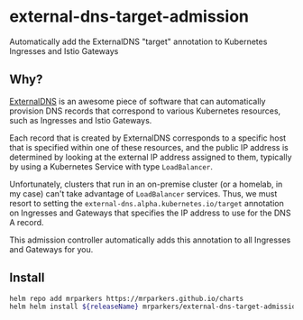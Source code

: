# external-dns-target-admission

Automatically add the ExternalDNS "target" annotation to Kubernetes Ingresses and Istio Gateways

## Why?

[ExternalDNS](https://github.com/kubernetes-sigs/external-dns) is an awesome piece of software that can automatically
provision DNS records that correspond to various Kubernetes resources, such as Ingresses and Istio Gateways.

Each record that is created by ExternalDNS corresponds to a specific host that is specified within one of these resources,
and the public IP address is determined by looking at the external IP address assigned to them, typically by using a Kubernetes
Service with type `LoadBalancer`.

Unfortunately, clusters that run in an on-premise cluster (or a homelab, in my case) can't take advantage of `LoadBalancer`
services. Thus, we must resort to setting the `external-dns.alpha.kubernetes.io/target` annotation on Ingresses and Gateways
that specifies the IP address to use for the DNS A record.

This admission controller automatically adds this annotation to all Ingresses and Gateways for you.

## Install

```bash
helm repo add mrparkers https://mrparkers.github.io/charts
helm helm install ${releaseName} mrparkers/external-dns-target-admission
```

